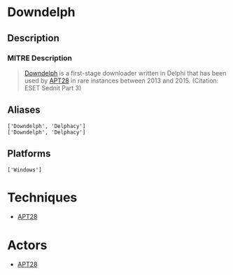 
# Downdelph

## Description

### MITRE Description

> [Downdelph](https://attack.mitre.org/software/S0134) is a first-stage downloader written in Delphi that has been used by [APT28](https://attack.mitre.org/groups/G0007) in rare instances between 2013 and 2015. (Citation: ESET Sednit Part 3)

## Aliases

```
['Downdelph', 'Delphacy']
['Downdelph', 'Delphacy']
```

## Platforms

```
['Windows']
```

# Techniques


* [APT28](../techniques/APT28.md)


# Actors


* [APT28](../actors/APT28.md)

